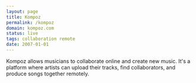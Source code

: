 ```yaml
---
layout: page
title: Kompoz
permalink: /kompoz
domain: kompoz.com
status: live
tags: collaboration remote
date: 2007-01-01
---
```

Kompoz allows musicians to collaborate online and create new music. It's a platform where artists can upload their tracks, find collaborators, and produce songs together remotely.
